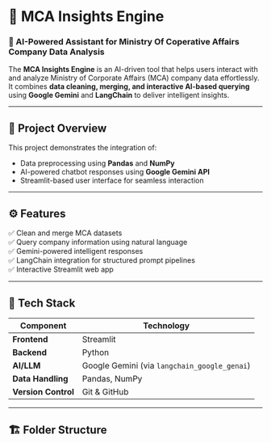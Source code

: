 # 🚀 MCA Insights Engine

### 🧠 AI-Powered Assistant for Ministry Of Coperative Affairs Company Data Analysis

The **MCA Insights Engine** is an AI-driven tool that helps users interact with and analyze Ministry of Corporate Affairs (MCA) company data effortlessly.  
It combines **data cleaning, merging, and interactive AI-based querying** using **Google Gemini** and **LangChain** to deliver intelligent insights.

---

## 📂 Project Overview

This project demonstrates the integration of:
- Data preprocessing using **Pandas** and **NumPy**
- AI-powered chatbot responses using **Google Gemini API**
- Streamlit-based user interface for seamless interaction

---

## ⚙️ Features

✅ Clean and merge MCA datasets  
✅ Query company information using natural language  
✅ Gemini-powered intelligent responses  
✅ LangChain integration for structured prompt pipelines  
✅ Interactive Streamlit web app  

---

## 🧩 Tech Stack

| Component | Technology |
|------------|-------------|
| **Frontend** | Streamlit |
| **Backend** | Python |
| **AI/LLM** | Google Gemini (via `langchain_google_genai`) |
| **Data Handling** | Pandas, NumPy |
| **Version Control** | Git & GitHub |

---

## 🏗️ Folder Structure

